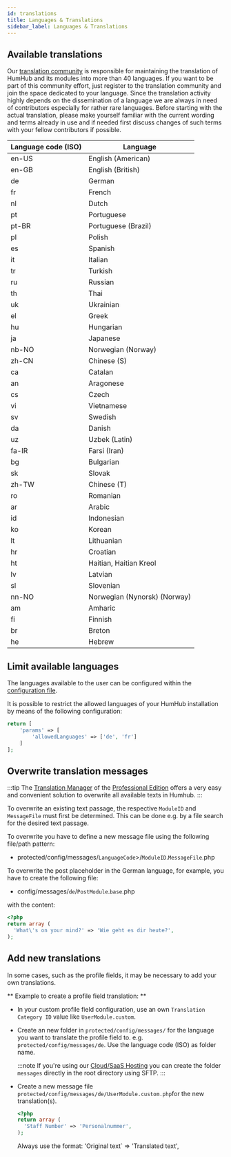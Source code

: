```yaml
---
id: translations
title: Languages & Translations
sidebar_label: Languages & Translations
---
```




Available translations
----------------------

Our [translation community](https://translate.humhub.org) is responsible for maintaining the translation of HumHub and its modules into more than 40 languages. If you want to be part of this community effort, just register to the translation community and join the space dedicated to your language. Since the translation activity highly depends on the dissemination of a language we are always in need of contributors especially for rather rare languages. Before starting with the actual translation, please make yourself familiar with the current wording and terms already in use and if needed first discuss changes of such terms with your fellow contributors if possible.

| Language code (ISO)    | Language                                                                  |
| ---------------------- | --------------------------------------------------------------------------|
| en-US                  | English (American)                                                        |
| en-GB                  | English (British)                                                         |
| de                     | German                                                                    |
| fr                     | French                                                                    |
| nl                     | Dutch                                                                     |
| pt                     | Portuguese                                                                |
| pt-BR                  | Portuguese (Brazil)                                                       |
| pl                     | Polish                                                                    |
| es                     | Spanish                                                                   |
| it                     | Italian                                                                   |
| tr                     | Turkish                                                                   |
| ru                     | Russian                                                                   |
| th                     | Thai                                                                      |
| uk                     | Ukrainian                                                                 |
| el                     | Greek                                                                     |
| hu                     | Hungarian                                                                 |
| ja                     | Japanese                                                                  |
| nb-NO                       | Norwegian (Norway)                                                   |
| zh-CN                       | 	Chinese (S)                                                        |
| ca                       | Catalan                                                                 |
| an                       | Aragonese                                                               |
| cs                       | Czech                                                                   |
| vi                       | Vietnamese                                                              |
| sv                       | Swedish                                                                 |
| da                       | Danish                                                                  |
| uz                       | Uzbek (Latin)                                                           |
| fa-IR                    | Farsi (Iran)                                                            |
| bg                       | Bulgarian                                                               |
| sk                       | Slovak                                                                  |
| zh-TW                       | Chinese (T)                                                          |
| ro                       | Romanian                                                                |
| ar                       | Arabic                                                                  |
| id                       | Indonesian                                                              |
| ko                      | Korean                                                                   |
| lt                       | Lithuanian                                                              |
| hr                       | Croatian                                                                |
| ht                       | Haitian, Haitian Kreol                                                  |
| lv                        | Latvian                                                                |
| sl                       | Slovenian                                                               |
| nn-NO                       | Norwegian (Nynorsk) (Norway)                                         |
| am                       | Amharic                                                                 |
| fi                       | Finnish                                                                 |
| br                       | Breton                                                                  |
| he                       | Hebrew                                                                  |




Limit available languages
-------------------------

The languages available to the user can be configured within the [configuration file](advanced-configuration.md). 

It is possible to restrict the allowed languages of your HumHub installation by means of the following configuration:

```php
return [
    'params' => [
        'allowedLanguages' => ['de', 'fr']
    ]
];
```

Overwrite translation messages
------------------------------

:::tip
The [Translation Manager](https://www.humhub.com/en/marketplace/translation-manager/) of the [Professional Edition](../professional-edition/intro.md) offers a very easy and convenient solution to overwrite all available texts in Humhub.
:::


To overwrite an existing text passage, the respective `ModuleID` and `MessageFile`  must first be determined.
This can be done e.g. by a file search for the desired text passage.

To overwrite you have to define a new message file using the following file/path pattern:

- protected/config/messages/`LanguageCode`>/`ModuleID`.`MessageFile`.php

To overwrite the post placeholder in the German language, for example, you have to create the following file:

- config/messages/`de`/`PostModule`.`base`.php

with the content:

```php
<?php
return array (
  'What\'s on your mind?' => 'Wie geht es dir heute?',
);
```


Add new translations
--------------------

In some cases, such as the profile fields, it may be necessary to add your own translations.

** Example to create a profile field translation: **

- In your custom profile field configuration, use an own `Translation Category ID` value like `UserModule.custom`.

- Create an new folder in `protected/config/messages/` for the language you want to translate the profile field to. e.g. `protected/config/messages/de`. Use the language code (ISO) as folder name.

  :::note
  If you're using our [Cloud/SaaS Hosting](../professional-edition/saas.md) you can create the folder `messages` directly in the root directory using SFTP.
  :::

- Create a new message file `protected/config/messages/de/UserModule.custom.php`for the new translation(s).

  ```php
  <?php
  return array (
    'Staff Number' => 'Personalnummer',
  );
  ```
   
  Always use the format: 'Original text` => 'Translated text',   
   
